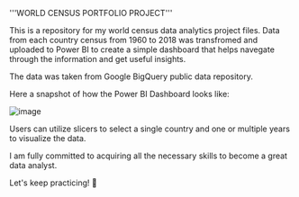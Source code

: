 '''WORLD CENSUS PORTFOLIO PROJECT'''

This is a repository for my world census data analytics project files. Data from each country census from 1960 to 2018 was transfromed and uploaded to Power BI to create a simple dashboard that helps navegate through the information and get useful insights.

The data was taken from Google BigQuery public data repository.

Here a snapshot of how the Power BI Dashboard looks like:

![image](https://github.com/MHBdata/WorldCensusDataProject/assets/173110381/77c88587-b95e-463f-95ff-d8eeb6e13d23)

Users can utilize slicers to select a single country and one or multiple years to visualize the data.

I am fully committed to acquiring all the necessary skills to become a great data analyst. 

Let's keep practicing! 🙌
